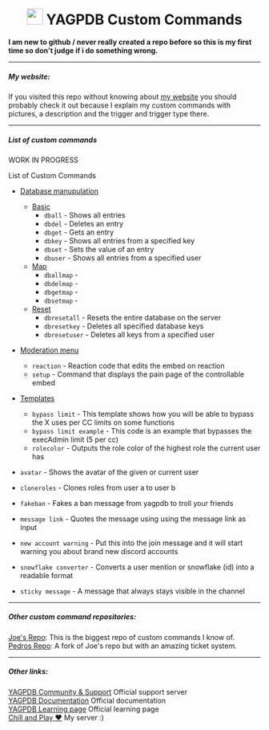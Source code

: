 #
<h1 align="center"><img src="https://yagpdb.xyz/static/img/logo_y.png" height=32px width=32px></img>&nbspYAGPDB Custom Commands</h1>

**I am new to github / never really created a repo before so this is my first time so don't judge if i do something wrong.**

---
##### My website:
If you visited this repo without knowing about [my website](https://www.thehdcraftergaming.tk/yagpdb) you should probably check it out because I explain my custom commands with pictures, a description and the trigger and trigger type there.

--- 
##### List of custom commands
WORK IN PROGRESS
<summary>List of Custom Commands</summary>

+ [Database manupulation](https://github.com/TheHDCrafter/yagpdb-cc/tree/master/Crafter's%20db%20shit)
	+ [Basic](https://github.com/TheHDCrafter/yagpdb-cc/tree/master/Crafter's%20db%20shit/basic)
		+ `dball` - Shows all entries
		+ `dbdel` - Deletes an entry
		+ `dbget` - Gets an entry
		+ `dbkey` - Shows all entries from a specified key
		+ `dbset` - Sets the value of an entry
		+ `dbuser` - Shows all entries from a specified user
	+ [Map](https://github.com/TheHDCrafter/yagpdb-cc/tree/master/Crafter's%20db%20shit/map)
		+ `dballmap` - 
		+ `dbdelmap` - 
		+ `dbgetmap` - 
		+ `dbsetmap` - 
	+ [Reset](https://github.com/TheHDCrafter/yagpdb-cc/tree/master/Crafter's%20db%20shit/reset)
		+ `dbresetall` - Resets the entire database on the server
		+ `dbresetkey` - Deletes all specified database keys
		+ `dbresetuser` - Deletes all keys from a specified user

+ [Moderation menu](https://github.com/TheHDCrafter/yagpdb-cc/tree/master/Moderation%20menu)
	+ `reaction` - Reaction code that edits the embed on reaction
	+ `setup` - Command that displays the pain page of the controllable embed

+ [Templates](https://github.com/TheHDCrafter/yagpdb-cc/tree/master/Templates)
	+ `bypass limit` - This template shows how you will be able to bypass the X uses per CC limits on some functions
	+ `bypass limit example` - This code is an example that bypasses the execAdmin limit (5 per cc)
	+ `rolecolor` - Outputs the role color of the highest role the current user has

+ `avatar` - Shows the avatar of the given or current user
+ `cloneroles` - Clones roles from user a to user b
+ `fakeban` - Fakes a ban message from yagpdb to troll your friends
+ `message link` - Quotes the message using using the message link as input
+ `new account warning` - Put this into the join message and it will start warning you about brand new discord accounts
+ `snowflake converter` - Converts a user mention or snowflake (id) into a readable format
+ `sticky message` - A message that always stays visible in the channel

---
##### Other custom command repositories:
[Joe's Repo](https://github.com/jo3-l/yagpdb-cc): This is the biggest repo of custom commands I know of.  
[Pedros Repo](https://github.com/Pedro-Pessoa/yagpdb-cc/tree/Tickets/tickets): A fork of Joe's repo but with an amazing ticket system.

---
##### Other links:
[YAGPDB Community & Support](https://discord.gg/4uY54rw) Official support server  
[YAGPDB Documentation](https://docs.yagpdb.xyz/reference/templates) Official documentation  
[YAGPDB Learning page](https://learn.yagpdb.xyz/) Official learning page  
[Chill and Play ❤](https://discord.gg/GRns3fg) My server :)  